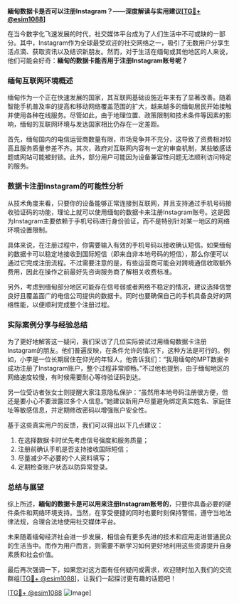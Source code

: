 **緬甸数据卡是否可以注册Instagram？——深度解读与实用建议[[TG💪+ @esim1088](https://t.me/s/esim1088)]**

在当今数字化飞速发展的时代，社交媒体平台成为了人们生活中不可或缺的一部分。其中，Instagram作为全球最受欢迎的社交网络之一，吸引了无数用户分享生活点滴、获取资讯以及结识新朋友。然而，对于生活在缅甸或其他地区的人来说，他们可能会好奇：**緬甸的数据卡能否用于注册Instagram账号呢？**

### 缅甸互联网环境概述

缅甸作为一个正在快速发展的国家，其互联网基础设施近年来有了显著改善。随着智能手机普及率的提高和移动网络覆盖范围的扩大，越来越多的缅甸居民开始接触并使用各种在线服务。尽管如此，由于地理位置、政策限制和技术条件等因素的影响，缅甸的互联网环境与发达国家相比仍存在一定差距。

首先，缅甸国内的电信运营商数量有限，市场竞争并不充分，这导致了资费相对较高且服务质量参差不齐。其次，政府对互联网内容有一定的审查机制，某些敏感话题或网站可能被封锁。此外，部分用户可能因为设备兼容性问题无法顺利访问特定的服务。

### 数据卡注册Instagram的可能性分析

从技术角度来看，只要你的设备能够正常连接到互联网，并且支持通过手机号码接收验证码的功能，理论上就可以使用缅甸的数据卡来注册Instagram账号。这是因为Instagram主要依赖于手机号码进行身份验证，而不是特别针对某一地区的网络环境设置限制。

具体来说，在注册过程中，你需要输入有效的手机号码以接收确认短信。如果缅甸的数据卡可以稳定地接收到国际短信（即来自非本地号码的短信），那么你便可以通过它完成注册流程。不过需要注意的是，有些运营商可能会对跨境通信收取额外费用，因此在操作之前最好先咨询服务商了解相关收费标准。

另外，考虑到缅甸部分地区可能存在信号弱或者网络不稳定的情况，建议选择信誉良好且覆盖面广的电信公司提供的数据卡。同时也要确保自己的手机具备良好的网络性能，以便顺利完成整个注册过程。

### 实际案例分享与经验总结

为了更好地解答这一疑问，我们采访了几位实际尝试过用缅甸数据卡注册Instagram的朋友。他们普遍反映，在条件允许的情况下，这种方法是可行的。例如，小李是一位长期居住在仰光的年轻人，他告诉我们：“我用缅甸的MPT数据卡成功注册了Instagram账户，整个过程非常顺畅。”不过他也提到，由于缅甸地区的网络速度较慢，有时候需要耐心等待验证码到达。

另一位受访者张女士则提醒大家注意隐私保护：“虽然用本地号码注册很方便，但还是要小心不要泄露过多个人信息。”她建议新用户尽量避免绑定真实姓名、家庭住址等敏感信息，并定期修改密码以增强账户安全性。

基于这些真实用户的反馈，我们可以得出以下几点建议：
1. 在选择数据卡时优先考虑信号强度和服务质量；
2. 注册前确认手机是否支持接收国际短信；
3. 尽量减少不必要的个人资料填写；
4. 定期检查账户状态以防异常登录。

### 总结与展望

综上所述，**緬甸的数据卡是可以用来注册Instagram账号的**，只要你具备必要的硬件条件和网络环境支持。当然，在享受便捷的同时也要时刻保持警惕，遵守当地法律法规，合理合法地使用社交媒体平台。

未来随着缅甸经济社会进一步发展，相信会有更多先进的技术和应用走进普通民众的生活当中。而作为用户而言，则需要不断学习如何更好地利用这些资源提升自身素质和社会价值。

最后再次强调一下，如果您对这方面有任何疑问或需求，欢迎随时加入我们的交流群组[[TG💪+ @esim1088](https://t.me/s/esim1088)]，让我们一起探讨更有趣的话题吧！

[[TG💪+ @esim1088](https://t.me/s/esim1088) ![Image](https://i.postimg.cc/4NQfJmqS/Snipaste-2025-05-13-00-14-12.png)]